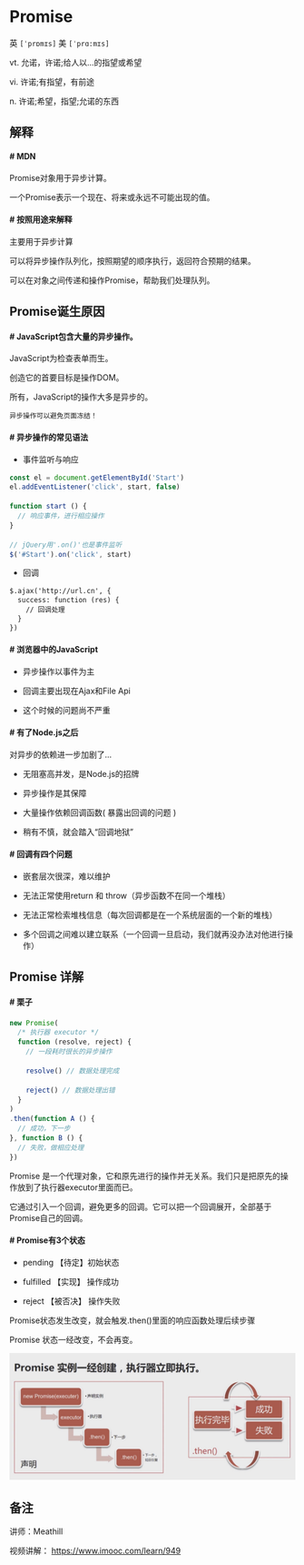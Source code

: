 # Promise

英 `[ˈprɒmɪs]` 美 `[ˈprɑ:mɪs]`

vt. 允诺，许诺;给人以…的指望或希望

vi. 许诺;有指望，有前途

n. 许诺;希望，指望;允诺的东西

## 解释

#### # MDN

Promise对象用于异步计算。

一个Promise表示一个现在、将来或永远不可能出现的值。

#### # 按照用途来解释

主要用于异步计算

可以将异步操作队列化，按照期望的顺序执行，返回符合预期的结果。

可以在对象之间传递和操作Promise，帮助我们处理队列。

## Promise诞生原因

#### # JavaScript包含大量的异步操作。

JavaScript为检查表单而生。

创造它的首要目标是操作DOM。

所有，JavaScript的操作大多是异步的。

```
异步操作可以避免页面冻结！
```

#### # 异步操作的常见语法

* 事件监听与响应

```js
const el = document.getElementById('Start')
el.addEventListener('click', start, false)

function start () {
  // 响应事件，进行相应操作
}

// jQuery用'.on()'也是事件监听
$('#Start').on('click', start)
```

* 回调

```
$.ajax('http://url.cn', {
  success: function (res) {
    // 回调处理
  }
})
```

#### # 浏览器中的JavaScript

* 异步操作以事件为主

* 回调主要出现在Ajax和File Api

* 这个时候的问题尚不严重

#### # 有了Node.js之后

对异步的依赖进一步加剧了...

* 无阻塞高并发，是Node.js的招牌

* 异步操作是其保障

* 大量操作依赖回调函数( 暴露出回调的问题 )

* 稍有不慎，就会踏入“回调地狱”

#### # 回调有四个问题

* 嵌套层次很深，难以维护

* 无法正常使用return 和 throw（异步函数不在同一个堆栈）

* 无法正常检索堆栈信息（每次回调都是在一个系统层面的一个新的堆栈）

* 多个回调之间难以建立联系（一个回调一旦启动，我们就再没办法对他进行操作）

## Promise 详解

#### # 栗子

```js
new Promise(
  /* 执行器 executor */
  function (resolve, reject) {
    // 一段耗时很长的异步操作

    resolve() // 数据处理完成

    reject() // 数据处理出错
  }
)
.then(function A () {
  // 成功，下一步
}, function B () {
  // 失败，做相应处理
})
```

Promise 是一个代理对象，它和原先进行的操作并无关系。我们只是把原先的操作放到了执行器executor里面而已。

它通过引入一个回调，避免更多的回调。它可以把一个回调展开，全部基于Promise自己的回调。

#### # Promise有3个状态

* pending 【待定】初始状态

* fulfilled 【实现】 操作成功

* reject 【被否决】 操作失败

Promise状态发生改变，就会触发.then()里面的响应函数处理后续步骤

Promise 状态一经改变，不会再变。

![Promise](./img/promise-1.jpg)



## 备注

讲师：Meathill

视频讲解： https://www.imooc.com/learn/949
